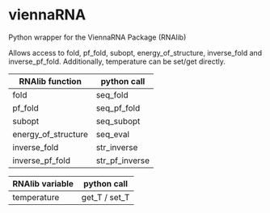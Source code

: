 viennaRNA
=========

Python wrapper for the ViennaRNA Package (RNAlib)

Allows access to fold, pf_fold, subopt, energy_of_structure, inverse_fold and
inverse_pf_fold. Additionally, temperature can be set/get directly.

|RNAlib function     |python call    |
|--------------------|---------------|
|fold                |seq_fold       |
|pf_fold             |seq_pf_fold    |
|subopt              |seq_subopt     |
|energy_of_structure |seq_eval       |
|inverse_fold        |str_inverse    |
|inverse_pf_fold     |str_pf_inverse |

|RNAlib variable     |python call    |
|--------------------|---------------|
|temperature         |get_T / set_T  |
